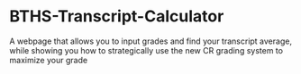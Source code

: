 # BTHS-Transcript-Calculator
A webpage that allows you to input grades and find your transcript average, while showing you how to strategically use the new CR grading system to maximize your grade
